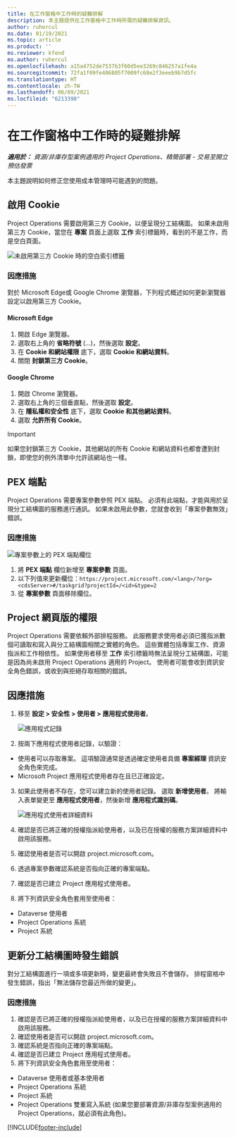```yaml
---
title: 在工作窗格中工作時的疑難排解
description: 本主題提供在工作窗格中工作時所需的疑難排解資訊。
author: ruhercul
ms.date: 01/19/2021
ms.topic: article
ms.product: ''
ms.reviewer: kfend
ms.author: ruhercul
ms.openlocfilehash: a15a4752de7537b3f60d5ee3269c846257a1fe4a
ms.sourcegitcommit: 72fa1f09fe406805f7009fc68e2f3eeeb9b7d5fc
ms.translationtype: HT
ms.contentlocale: zh-TW
ms.lasthandoff: 06/09/2021
ms.locfileid: "6213390"
---
```

# <a name="troubleshoot-working-in-the-task-grid"></a>在工作窗格中工作時的疑難排解 

_**適用於：** 資源/非庫存型案例適用的 Project Operations、精簡部署 - 交易至開立預估發票_

本主題說明如何修正您使用成本管理時可能遇到的問題。

## <a name="enable-cookies"></a>啟用 Cookie

Project Operations 需要啟用第三方 Cookie，以便呈現分工結構圖。 如果未啟用第三方 Cookie，當您在 **專案** 頁面上選取 **工作** 索引標籤時，看到的不是工作，而是空白頁面。

![未啟用第三方 Cookie 時的空白索引標籤](media/blankschedule.png)


### <a name="workaround"></a>因應措施
對於 Microsoft Edge或 Google Chrome 瀏覽器，下列程式概述如何更新瀏覽器設定以啟用第三方 Cookie。

#### <a name="microsoft-edge"></a>Microsoft Edge

1. 開啟 Edge 瀏覽器。
2. 選取右上角的 **省略符號** (...)，然後選取 **設定**。
3. 在 **Cookie 和網站權限** 底下，選取 **Cookie 和網站資料**。
4. 關閉 **封鎖第三方 Cookie**。

#### <a name="google-chrome"></a>Google Chrome

1. 開啟 Chrome 瀏覽器。
2. 選取右上角的三個垂直點，然後選取 **設定**。
3. 在 **隱私權和安全性** 底下，選取 **Cookie 和其他網站資料**。
4. 選取 **允許所有 Cookie**。

> [!IMPORTANT]
> 如果您封鎖第三方 Cookie，其他網站的所有 Cookie 和網站資料也都會遭到封鎖，即使您的例外清單中允許該網站也一樣。

## <a name="pex-endpoint"></a>PEX 端點

Project Operations 需要專案參數參照 PEX 端點。 必須有此端點，才能與用於呈現分工結構圖的服務進行通訊。 如果未啟用此參數，您就會收到「專案參數無效」錯誤。 

### <a name="workaround"></a>因應措施
 ![專案參數上的 PEX 端點欄位](media/projectparameter.png)

1. 將 **PEX 端點** 欄位新增至 **專案參數** 頁面。
2. 以下列值來更新欄位：`https://project.microsoft.com/<lang>/?org=<cdsServer>#/taskgrid?projectId=/<id>&type=2`
3. 從 **專案參數** 頁面移除欄位。

## <a name="privileges-for-project-for-the-web"></a>Project 網頁版的權限

Project Operations 需要依賴外部排程服務。 此服務要求使用者必須已獲指派數個可讀取和寫入與分工結構圖相關之實體的角色。 這些實體包括專案工作、資源指派和工作相依性。 如果使用者移至 **工作** 索引標籤時無法呈現分工結構圖，可能是因為尚未啟用 Project Operations 適用的 Project。 使用者可能會收到資訊安全角色錯誤，或收到與拒絕存取相關的錯誤。


## <a name="workaround"></a>因應措施

1. 移至 **設定 > 安全性 > 使用者 > 應用程式使用者**。  

   ![應用程式記錄](media/applicationuser.jpg)
   
2. 按兩下應用程式使用者記錄，以驗證：

 - 使用者可以存取專案。 這項驗證通常是透過確定使用者具備 **專案經理** 資訊安全角色來完成。
 - Microsoft Project 應用程式使用者存在且已正確設定。
 
3. 如果此使用者不存在，您可以建立新的使用者記錄。 選取 **新增使用者**。 將輸入表單變更至 **應用程式使用者**，然後新增 **應用程式識別碼**。

   ![應用程式使用者詳細資料](media/applicationuserdetails.jpg)

4. 確認是否已將正確的授權指派給使用者，以及已在授權的服務方案詳細資料中啟用該服務。
5. 確認使用者是否可以開啟 project.microsoft.com。
6. 透過專案參數確認系統是否指向正確的專案端點。
7. 確認是否已建立 Project 應用程式使用者。
8. 將下列資訊安全角色套用至使用者：

  - Dataverse 使用者
  - Project Operations 系統
  - Project 系統

## <a name="error-when-updating-the-work-breakdown-structure"></a>更新分工結構圖時發生錯誤

對分工結構圖進行一項或多項更新時，變更最終會失敗且不會儲存。 排程窗格中發生錯誤，指出「無法儲存您最近所做的變更」。

### <a name="workaround"></a>因應措施

1. 確認是否已將正確的授權指派給使用者，以及已在授權的服務方案詳細資料中啟用該服務。
2. 確認使用者是否可以開啟 project.microsoft.com。
3. 確認系統是否指向正確的專案端點。
4. 確認是否已建立 Project 應用程式使用者。
5. 將下列資訊安全角色套用至使用者：
  
  - Dataverse 使用者或基本使用者
  - Project Operations 系統
  - Project 系統
  - Project Operations 雙重寫入系統 (如果您要部署資源/非庫存型案例適用的 Project Operations，就必須有此角色)。


[!INCLUDE[footer-include](../includes/footer-banner.md)]
